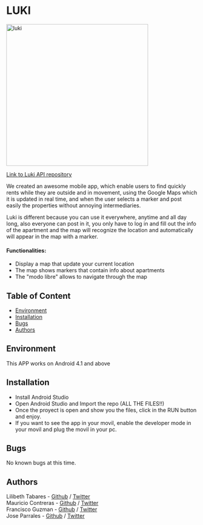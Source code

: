 # LUKI
<img width="374" alt="luki" src="https://user-images.githubusercontent.com/66022141/110895923-8f0d0f80-82c8-11eb-8946-09dedf4a2247.png">

[Link to Luki API repository](https://github.com/LiliTa1762/luki_backend)

We created an awesome mobile app, which enable users to find quickly rents while they are outside and in movement, using the Google Maps which it is updated in real time, and when the user selects a marker and post easily the properties without annoying intermediaries.

Luki is different because you can use it everywhere, anytime and all day long, also everyone can post in it, you only have to log in and fill out the info of the apartment and the map will recognize the location and automatically will appear in the map with a marker.



#### Functionalities:
* Display a map that update your current location
* The map shows markers that contain info about apartments
* The "modo libre" allows to navigate through the map

## Table of Content
* [Environment](#environment)
* [Installation](#installation)
* [Bugs](#bugs)
* [Authors](#authors)

## Environment
This APP works on Android 4.1 and above

## Installation
* Install Android Studio
* Open Android Studio and Import the repo (ALL THE FILES!!)
* Once the proyect is open and show you the files, click in the RUN button and enjoy.
* If you want to see the app in your movil, enable the developer mode in your movil and plug the movil in your pc.


## Bugs
No known bugs at this time. 

## Authors
Lilibeth Tabares - [Github](https://github.com/LiliTa1762) / [Twitter](https://twitter.com/LilibethTabares)  
Mauricio Contreras - [Github](https://github.com/mauroxcf) / [Twitter](https://twitter.com/MauroJCF)  
Francisco Guzman - [Github](https://github.com/I7RANK) / [Twitter](https://twitter.com/I7RANKI)  
Jose Parrales - [Github](https://github.com/JParrales) / [Twitter](https://twitter.com/JParrales7)


